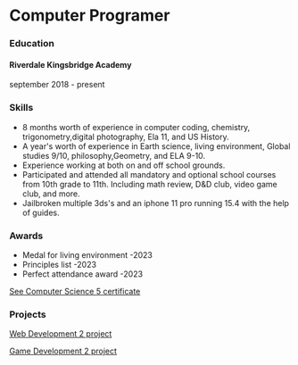 # Computer Programer

### Education
#### Riverdale Kingsbridge Academy
september 2018 - present

### Skills
- 8 months worth of experience in computer coding, chemistry, trigonometry,digital photography, Ela 11, and US History.
- A year's worth of experience in Earth science, living environment, Global studies 9/10, philosophy,Geometry, and ELA 9-10.
- Experience working at both on and off school grounds.
- Participated and attended all mandatory and optional school courses from 10th grade to 11th. Including math review, D&D club, video game club, and more.
- Jailbroken multiple 3ds's and an iphone 11 pro running 15.4 with the help of guides.
### Awards
- Medal for living environment -2023
- Principles list -2023
- Perfect attendance award -2023
<p>
<a href="https://codecombat.com/certificates/65085e381507ef0019b0e612?class=65328838ef6ccc0017968930&course=569ed916efa72b0ced971447&course-instance=6568abde544374001ad6e576">
 See Computer Science 5 certificate </a>
</p>
<h3>Projects</h3>


<p>
<a href="https://codecombat.com/play/web-dev-level/quizlet/658302e421a711003229ac88?course=5789587aad86a6efb5737020">
Web Development 2 project</a>
</p>
  
<p>
<a href="https://codecombat.com/play/level/game-dev-2-final-project?course=57b621e7ad86a6efb5737e64&course-instance=657c92116c6caf0019013e65">
Game Development 2 project</a>
</p>
